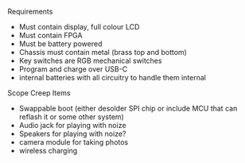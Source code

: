 Requirements
- Must contain display, full colour LCD
- Must contain FPGA
- Must be battery powered
- Chassis must contain metal (brass top and bottom)
- Key switches are RGB mechanical switches
- Program and charge over USB-C
- internal batteries with all circuitry to handle them internal

Scope Creep Items
- Swappable boot (either desolder SPI chip or include MCU that can reflash it or some other system)
- Audio jack for playing with noize
- Speakers for playing with noize?
- camera module for taking photos
- wireless charging